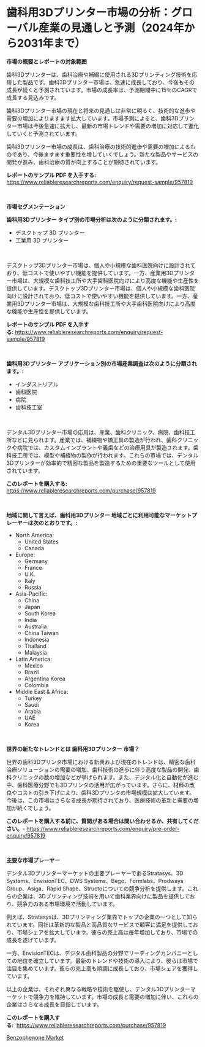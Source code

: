 <p><h1>歯科用3Dプリンター市場の分析：グローバル産業の見通しと予測（2024年から2031年まで）</h1></p><p><strong>市場の概要とレポートの対象範囲</strong></p>
<p><p>歯科3Dプリンターは、歯科治療や補綴に使用される3Dプリンティング技術を応用した製品です。歯科3Dプリンター市場は、急速に成長しており、今後もその成長が続くと予測されています。市場の成長率は、予測期間中に15％のCAGRで成長する見込みです。</p><p>歯科3Dプリンター市場の現在と将来の見通しは非常に明るく、技術的な進歩や需要の増加によりますます拡大しています。市場予測によると、歯科3Dプリンター市場は今後急速に拡大し、最新の市場トレンドや需要の増加に対応して進化していくと予測されています。</p><p>歯科3Dプリンター市場の成長は、歯科治療の技術的進歩や需要の増加によるものであり、今後ますます重要性を増していくでしょう。新たな製品やサービスの開発が進み、歯科治療の質が向上することが期待されています。</p></p>
<p><strong>レポートのサンプル PDF を入手する:</strong> <a href="https://www.reliableresearchreports.com/enquiry/request-sample/957819">https://www.reliableresearchreports.com/enquiry/request-sample/957819</a></p>
<p>&nbsp;</p>
<p><strong>市場セグメンテーション</strong></p>
<p><strong>歯科用3Dプリンター タイプ別の市場分析は次のように分類されます。:</strong></p>
<p><ul><li>デスクトップ 3D プリンター</li><li>工業用 3D プリンター</li></ul></p>
<p>&nbsp;</p>
<p><p>デスクトップ3Dプリンター市場は、個人や小規模な歯科医院向けに設計されており、低コストで使いやすい機能を提供しています。一方、産業用3Dプリンター市場は、大規模な歯科技工所や大手歯科医院向けにより高度な機能や生産性を提供しています。デスクトップ3Dプリンター市場は、個人や小規模な歯科医院向けに設計されており、低コストで使いやすい機能を提供しています。一方、産業用3Dプリンター市場は、大規模な歯科技工所や大手歯科医院向けにより高度な機能や生産性を提供しています。</p></p>
<p><strong>レポートのサンプル PDF を入手する:</strong>&nbsp;<a href="https://www.reliableresearchreports.com/enquiry/request-sample/957819">https://www.reliableresearchreports.com/enquiry/request-sample/957819</a></p>
<p>&nbsp;</p>
<p><strong> 歯科用3Dプリンター アプリケーション別の市場産業調査は次のように分類されます。:</strong></p>
<p><ul><li>インダストリアル</li><li>歯科医院</li><li>病院</li><li>歯科技工室</li></ul></p>
<p>&nbsp;</p>
<p><p>デンタル3Dプリンター市場の応用は、産業、歯科クリニック、病院、歯科技工所などに見られます。産業では、補綴物や矯正具の製造が行われ、歯科クリニックや病院では、カスタムインプラントや義歯などの治療用具が製造されます。歯科技工所では、模型や補綴物の製作が行われます。これらの市場では、デンタル3Dプリンターが効率的で精密な製品を製造するための重要なツールとして使用されています。</p></p>
<p><strong>このレポートを購入する:</strong>&nbsp; <a href="https://www.reliableresearchreports.com/purchase/957819">https://www.reliableresearchreports.com/purchase/957819</a></p>
<p>&nbsp;</p>
<p><strong>地域に関して言えば、歯科用3Dプリンター 地域ごとに利用可能なマーケットプレーヤーは次のとおりです。:</strong></p>
<p><ul>
    <li>
        North America:
        <ul>
            <li>United States</li>
            <li>Canada</li>
        </ul>
    </li>
    <li>
        Europe:
        <ul>
            <li>Germany</li>
            <li>France</li>
            <li>U.K.</li>
            <li>Italy</li>
            <li>Russia</li>
        </ul>
    </li>
    <li>
        Asia-Pacific:
        <ul>
            <li>China</li>
            <li>Japan</li>
            <li>South Korea</li>
            <li>India</li>
            <li>Australia</li>
            <li>China Taiwan</li>
            <li>Indonesia</li>
            <li>Thailand</li>
            <li>Malaysia</li>
        </ul>
    </li>
    <li>
        Latin America:
        <ul>
            <li>Mexico</li>
            <li>Brazil</li>
            <li>Argentina Korea</li>
            <li>Colombia</li>
        </ul>
    </li>
    <li>
        Middle East & Africa:
        <ul>
            <li>Turkey</li>
            <li>Saudi</li>
            <li>Arabia</li>
            <li>UAE</li>
            <li>Korea</li>
        </ul>
    </li>
    </ul></p>
<p>&nbsp;</p>
<p><strong>世界の新たなトレンドとは 歯科用3Dプリンター 市場？</strong></p>
<p><p>世界の歯科3Dプリンタ市場における新興および現在のトレンドは、精密な歯科治療ソリューションの需要の増加、歯科技術の進歩に伴う高度な製品の開発、歯科クリニックの数の増加などが挙げられます。また、デジタル化と自動化が進む中、歯科医療分野でも3Dプリンタの活用が広がっています。さらに、材料の改良やコストの引き下げにより、歯科3Dプリンタの市場規模は拡大しています。今後は、この市場はさらなる成長が期待されており、医療技術の革新と需要の増加が続くでしょう。</p></p>
<p><strong>このレポートを購入する前に、質問がある場合は問い合わせるか、共有してください。</strong>- <a href="https://www.reliableresearchreports.com/enquiry/pre-order-enquiry/957819">https://www.reliableresearchreports.com/enquiry/pre-order-enquiry/957819</a></p>
<p>&nbsp;</p>
<p><strong>主要な市場プレーヤー</strong></p>
<p><p>デンタル3Dプリンターマーケットの主要プレーヤーであるStratasys、3D Systems、EnvisionTEC、DWS Systems、Bego、Formlabs、Prodways Group、Asiga、Rapid Shape、Structoについての競争分析を提供します。これらの企業は、3Dプリンティング技術を用いて歯科業界向けに製品を提供しており、競争力のある市場環境で活動しています。</p><p>例えば、Stratasysは、3Dプリンティング業界でトップの企業の一つとして知られています。同社は革新的な製品と高品質なサービスで顧客に満足を提供しており、市場シェアを拡大しています。彼らの売上高は毎年増加しており、市場での成長を遂げています。</p><p>一方、EnvisionTECは、デジタル歯科製品の分野でリーディングカンパニーとしての地位を確立しています。最新のトレンドや技術の導入により、彼らは市場で注目を集めています。彼らの売上高も順調に成長しており、市場シェアを獲得しています。</p><p>以上の企業は、それぞれ異なる戦略や技術を駆使し、デンタル3Dプリンターマーケットで競争力を維持しています。市場の成長と需要の増加に伴い、これらの企業はさらなる成長を目指しています。</p></p>
<p><strong>このレポートを購入する:</strong>&nbsp;&nbsp;<a href="https://www.reliableresearchreports.com/purchase/957819">https://www.reliableresearchreports.com/purchase/957819</a></p>
<p><p><a href="https://silk-columnist-571.notion.site/Benzophenone-Market-Furnish-Information-about-Market-Size-Market-Share-Market-Dynamics-and-Projec-911088ef80344e2abc3ac8a361e6ae99">Benzophenone Market</a></p></p>